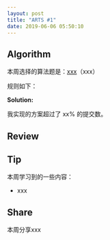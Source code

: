 ```yaml
---
layout: post
title: "ARTS #1"
date: 2019-06-06 05:50:10
---
```



## Algorithm

本周选择的算法题是：[xxx](<xxx>)（xxx）

规则如下：



**Solution:**

我实现的方案超过了 xx% 的提交数。


## Review



## Tip

本周学习到的一些内容：

- xxx

## Share

本周分享xxx
